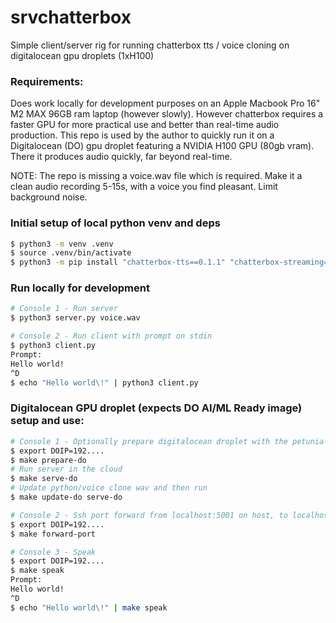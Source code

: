# srvchatterbox
Simple client/server rig for running chatterbox tts / voice cloning on digitalocean gpu droplets (1xH100)

### Requirements:

Does work locally for development purposes on an Apple Macbook Pro 16" M2 MAX 96GB ram laptop (however slowly). However chatterbox requires a faster GPU
for more practical use and better than real-time audio production. This repo is used by the author to quickly run it on a Digitalocean (DO) gpu droplet featuring
a NVIDIA H100 GPU (80gb vram). There it produces audio quickly, far beyond real-time.

NOTE: The repo is missing a voice.wav file which is required. Make it a clean audio recording 5-15s, with a voice you find pleasant. Limit background noise.

###  Initial setup of local python venv and deps
```bash
$ python3 -m venv .venv
$ source .venv/bin/activate
$ python3 -m pip install "chatterbox-tts==0.1.1" "chatterbox-streaming==0.1.2" "flask==3.1.1" "requests==2.32.4" "pyaudio==0.2.14"
```

### Run locally for development
```bash
# Console 1 - Run server
$ python3 server.py voice.wav

# Console 2 - Run client with prompt on stdin
$ python3 client.py
Prompt:
Hello world!
^D
$ echo "Hello world\!" | python3 client.py
```

### Digitalocean GPU droplet (expects DO AI/ML Ready image) setup and use:
```bash
# Console 1 - Optionally prepare digitalocean droplet with the petunia-image:v0, then serve request from the servers localhost:5000
$ export DOIP=192....
$ make prepare-do
# Run server in the cloud
$ make serve-do
# Update python/voice clone wav and then run
$ make update-do serve-do

# Console 2 - Ssh port forward from localhost:5001 on host, to localhost:5001 on server droplet
$ export DOIP=192....
$ make forward-port

# Console 3 - Speak
$ export DOIP=192....
$ make speak
Prompt:
Hello world!
^D
$ echo "Hello world\!" | make speak
```

